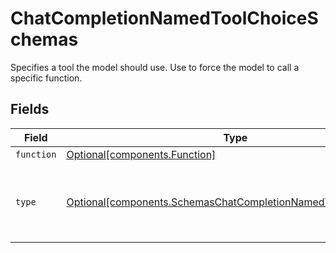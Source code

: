 # ChatCompletionNamedToolChoiceSchemas

Specifies a tool the model should use. Use to force the model to call a specific function.


## Fields

| Field                                                                                                                                | Type                                                                                                                                 | Required                                                                                                                             | Description                                                                                                                          |
| ------------------------------------------------------------------------------------------------------------------------------------ | ------------------------------------------------------------------------------------------------------------------------------------ | ------------------------------------------------------------------------------------------------------------------------------------ | ------------------------------------------------------------------------------------------------------------------------------------ |
| `function`                                                                                                                           | [Optional[components.Function]](../../models/components/function.md)                                                                 | :heavy_minus_sign:                                                                                                                   | N/A                                                                                                                                  |
| `type`                                                                                                                               | [Optional[components.SchemasChatCompletionNamedToolChoiceType]](../../models/components/schemaschatcompletionnamedtoolchoicetype.md) | :heavy_minus_sign:                                                                                                                   | The type of the tool. Currently, only `function` is supported.                                                                       |